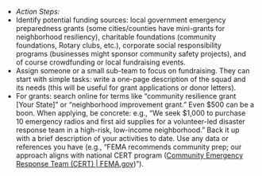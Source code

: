 - _Action Steps:_  
- Identify potential funding sources: local government emergency preparedness grants (some cities/counties have mini-grants for neighborhood resiliency), charitable foundations (community foundations, Rotary clubs, etc.), corporate social responsibility programs (businesses might sponsor community safety projects), and of course crowdfunding or local fundraising events.  
- Assign someone or a small sub-team to focus on fundraising. They can start with simple tasks: write a one-page description of the squad and its needs (this will be useful for grant applications or donor letters).  
- For grants: search online for terms like “community resilience grant [Your State]” or “neighborhood improvement grant.” Even $500 can be a boon. When applying, be concrete: e.g., “We seek $1,000 to purchase 10 emergency radios and first aid supplies for a volunteer-led disaster response team in a high-risk, low-income neighborhood.” Back it up with a brief description of your activities to date. Use any data or references you have (e.g., “FEMA recommends community prep; our approach aligns with national CERT program ([Community Emergency Response Team (CERT) | FEMA.gov](https://www.fema.gov/emergency-managers/individuals-communities/preparedness-activities-webinars/community-emergency-response-team#:~:text=The%20CERT%20program%20offers%20a,focus%20on%20more%20complex%20tasks))”).